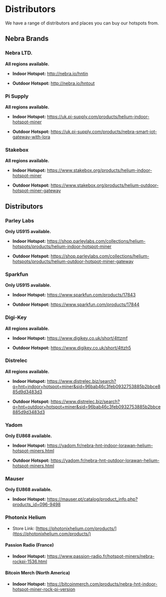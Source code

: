 # Distributors

We have a range of distributors and places you can buy our hotspots from.

## Nebra Brands

### Nebra LTD.
**All regions available.**

* **Indoor Hotspot:** <http://nebra.io/hntin>

* **Outdoor Hotspot:** <http://nebra.io/hntout>

### Pi Supply
**All regions available.**

* **Indoor Hotspot:** <https://uk.pi-supply.com/products/helium-indoor-hotspot-miner>

* **Outdoor Hotspot:** <https://uk.pi-supply.com/products/nebra-smart-iot-gateway-with-lora>

### Stakebox
**All regions available.**

* **Indoor Hotspot:** <https://www.stakebox.org/products/helium-indoor-hotspot-miner>

* **Outdoor Hotspot:** <https://www.stakebox.org/products/helium-outdoor-hotspot-miner-gateway>

## Distributors

### Parley Labs
**Only US915 available.**

* **Indoor Hotspot:** <https://shop.parleylabs.com/collections/helium-hotspots/products/helium-indoor-hotspot-miner>

* **Outdoor Hotspot:** <https://shop.parleylabs.com/collections/helium-hotspots/products/helium-outdoor-hotspot-miner-gateway>

### Sparkfun
**Only US915 available.**

* **Indoor Hotspot:** <https://www.sparkfun.com/products/17843>

* **Outdoor Hotspot:** <https://www.sparkfun.com/products/17844>

### Digi-Key
**All regions available.**
* **Indoor Hotspot:** <https://www.digikey.co.uk/short/4ttzmf>

* **Outdoor Hotspot:** <https://www.digikey.co.uk/short/4ttzh5>

### Distrelec
**All regions available.**
* **Indoor Hotspot:** <https://www.distrelec.biz/search?q=hnt+indoor+hotspot+miner&sid=96bab46c3feb0932753885b2bbce885d9d3483d3>

* **Outdoor Hotspot:** <https://www.distrelec.biz/search?q=hnt+outdoor+hotspot+miner&sid=96bab46c3feb0932753885b2bbce885d9d3483d3>

### Yadom
**Only EU868 available.**

* **Indoor Hotspot:** <https://yadom.fr/nebra-hnt-indoor-lorawan-helium-hotspot-miners.html>

* **Outdoor Hotspot:** <https://yadom.fr/nebra-hnt-outdoor-lorawan-helium-hotspot-miners.html>

### Mauser
**Only EU868 available.**

* **Indoor Hotspot:** <https://mauser.pt/catalog/product_info.php?products_id=096-9498>

### Photonix Helium

* Store Link: [https://photonixhelium.com/products/](ttps://photonixhelium.com/products/) 

####  Passion Radio (France)

* **Indoor Hotspot:** <https://www.passion-radio.fr/hotspot-miners/nebra-rockpi-1536.html>

####  Bitcoin Merch (North America)

* **Indoor Hotspot:** <https://bitcoinmerch.com/products/nebra-hnt-indoor-hotspot-miner-rock-pi-version>



